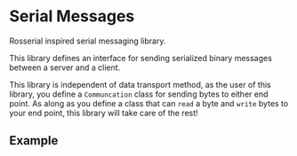# Serial Messages

Rosserial inspired serial messaging library.

This library defines an interface for sending serialized binary messages between a server and a client.

This library is independent of data transport method, as the user of this library, you define a `Communcation` class for sending bytes to either end point. As along as you define a class that can `read` a byte and `write` bytes to your end point, this library will take care of the rest!


Example
-------




